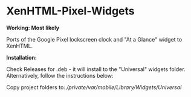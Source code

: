 # XenHTML-Pixel-Widgets

**Working: Most likely**

Ports of the Google Pixel lockscreen clock and "At a Glance" widget to XenHTML.

**Installation:**

Check Releases for .deb - it will install to the "Universal" widgets folder. Alternatively, follow the instructions below:

Copy project folders to:
*/private/var/mobile/Library/Widgets/Universal*
